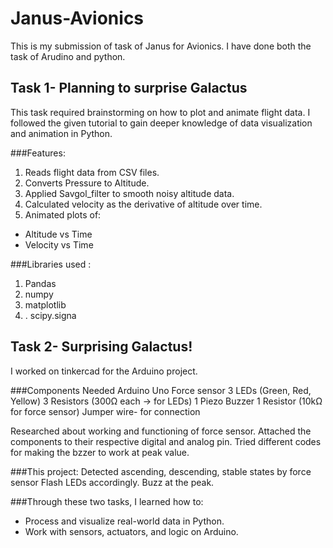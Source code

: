 # Janus-Avionics
This is my submission of task of Janus for Avionics. I have done both the task of Arudino and python.
## Task 1- Planning to surprise Galactus

This task required brainstorming on how to plot and animate flight data. I followed the given tutorial to gain deeper knowledge of data visualization and animation in Python.

###Features:
1. Reads flight data from CSV files.
2. Converts Pressure to Altitude.
3. Applied Savgol_filter to smooth noisy altitude data.
4. Calculated velocity as the derivative of altitude over time.
5. Animated plots of:
  - Altitude vs Time  
  - Velocity vs Time

###Libraries used :
1. Pandas
2. numpy
3. matplotlib
4. . scipy.signa


## Task 2- Surprising Galactus!
I worked on tinkercad for the Arduino project.

###Components Needed
Arduino Uno
Force sensor 
3 LEDs (Green, Red, Yellow)
3 Resistors (300Ω each → for LEDs)
1 Piezo Buzzer
1 Resistor (10kΩ for force sensor)
Jumper wire- for connection

Researched about working and functioning of force sensor.
Attached the components to their respective digital and analog pin.
Tried different codes for making the bzzer to work at peak value.

###This project:
Detected ascending, descending, stable states by force sensor
Flash LEDs accordingly.
Buzz at the peak.

###Through these two tasks, I learned how to:  
- Process and visualize real-world data in Python.  
- Work with sensors, actuators, and logic on Arduino.  

